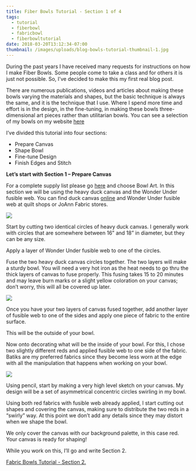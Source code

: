 ```yaml
---
title: Fiber Bowls Tutorial - Section 1 of 4
tags:
  - tutorial
  - fiberbowl
  - fabricbowl
  - fiberbowltutorial
date: 2018-03-20T13:12:34-07:00
thumbnail: /images/uploads/blog-bowls-tutorial-thumbnail-1.jpg
---
```

During the past years I have received many requests for instructions on how I make Fiber Bowls.  Some people come to take a class and for others it is just not possible.  So, I’ve decided to make this my first real blog post. 

There are numerous publications, videos and articles about making these bowls varying the materials and shapes, but the basic technique is always the same, and it is the technique that I use.  Where I spend more time and effort is in the design, in the fine-tuning, in making these bowls three-dimensional art pieces rather than utilitarian bowls. You can see a selection of my bowls on my website [here](https://www.hildemorin.com/galleries/bowls/) 

I’ve divided this tutorial into four sections:

* Prepare Canvas
* Shape Bowl
* Fine-tune Design
* Finish Edges and Stitch

**Let’s start with Section 1 – Prepare Canvas**

For a complete supply list please go [here](https://www.hildemorin.com/classes/) and choose Bowl Art.
In this section we will be using the heavy duck canvas and the Wonder Under fusible web.
You can find duck canvas [online](http://www.bigduckcanvas.com/) and Wonder Under fusible web at quilt shops or JoAnn Fabric stores.

<img class="img-responsive" src="/images/uploads/blog-bowls-tutorial-1.jpg">

Start by cutting two identical circles of heavy duck canvas.  I generally work with circles that are somewhere between 16” and 18” in diameter, but they can be any size.

Apply a layer of Wonder Under fusible web to one of the circles.

Fuse the two heavy duck canvas circles together.  The two layers will make a sturdy bowl. You will need a very hot iron as the heat needs to go thru the thick layers of canvas to fuse properly.  This fusing takes 15 to 20 minutes and may leave burn marks or a slight yellow coloration on your canvas; don’t worry, this will all be covered up later.

<img class="img-responsive" src="/images/uploads/blog-bowls-tutorial-2.jpg">

Once you have your two layers of canvas fused together, add another layer of fusible web to one of the sides and apply one piece of fabric to the entire surface.  

This will be the outside of your bowl.

Now onto decorating what will be the inside of your bowl.  For this, I chose two slightly different reds and applied fusible web to one side of the fabric. Batiks are my preferred fabrics since they become less worn at the edge with all the manipulation that happens when working on your bowl. 

<img class="img-responsive" src="/images/uploads/blog-bowls-tutorial-3.jpg">

Using pencil, start by making a very high level sketch on your canvas.  My design will be a set of asymmetrical concentric circles swirling in my bowl.

Using both red fabrics with fusible web already applied, I start cutting out shapes and covering the canvas, making sure to distribute the two reds in a “swirly” way.  At this point we don’t add any details since they may distort when we shape the bowl.  

We only cover the canvas with our background palette, in this case red.  Your canvas is ready for shaping!

While you work on this, I’ll go and write Section 2.

[Fabric Bowls Tutorial - Section 2.](https://www.hildemorin.com/blog/2018-03-23-fiber-bowls-tutorial-section-2-of-4/)